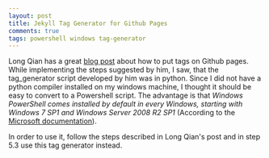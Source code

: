```yaml
---
layout: post
title: Jekyll Tag Generator for Github Pages
comments: true
tags: powershell windows tag-generator
---
```


Long Qian has a great [blog post](http://longqian.me/2017/02/09/github-jekyll-tag/) about how to put tags on Github pages.
While implementing the steps suggested by him, I saw, that the tag_generator script developed by him was in python.
Since I did not have a python compiler installed on my windows machine, I thought it should be easy to convert to a Powershell script.
The advantage is that _Windows PowerShell comes installed by default in every Windows, starting with Windows 7 SP1 and Windows Server 2008 R2 SP1_ (According to the [Microsoft documentation](https://docs.microsoft.com/en-us/powershell/scripting/install/installing-windows-powershell?view=powershell-6)).

<script src="https://gist.github.com/furoTmark/079d1da7201713a8e0c1f25afb90daae.js"></script>

In order to use it, follow the steps described in Long Qian's post and in step 5.3 use this tag generator instead.
